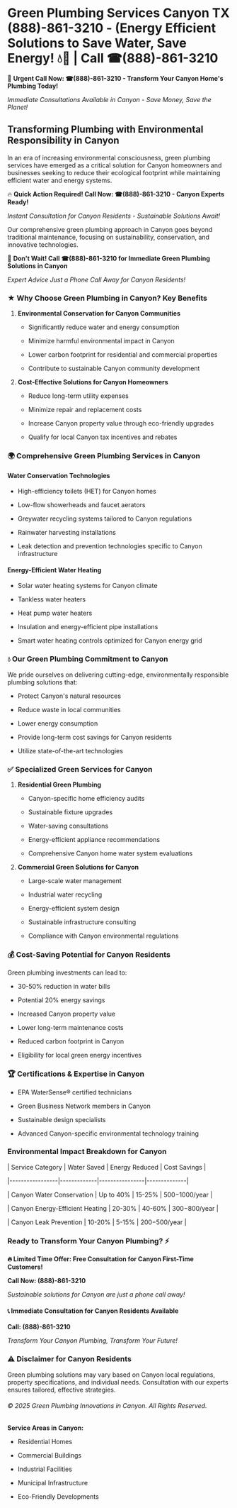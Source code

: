 # Green Plumbing Services Canyon TX (888)-861-3210 - (Energy Efficient Solutions to Save Water, Save Energy! 💧🌿 | Call ☎(888)-861-3210

🚨 **Urgent Call Now: ☎(888)-861-3210 - Transform Your Canyon Home's Plumbing Today!**
*Immediate Consultations Available in Canyon - Save Money, Save the Planet!*

## Transforming Plumbing with Environmental Responsibility in Canyon

In an era of increasing environmental consciousness, green plumbing services have emerged as a critical solution for Canyon homeowners and businesses seeking to reduce their ecological footprint while maintaining efficient water and energy systems. 

🔥 **Quick Action Required! Call Now: ☎(888)-861-3210 - Canyon Experts Ready!**
*Instant Consultation for Canyon Residents - Sustainable Solutions Await!*

Our comprehensive green plumbing approach in Canyon goes beyond traditional maintenance, focusing on sustainability, conservation, and innovative technologies.

🚨 **Don't Wait! Call ☎(888)-861-3210 for Immediate Green Plumbing Solutions in Canyon**
*Expert Advice Just a Phone Call Away for Canyon Residents!*

### ★ Why Choose Green Plumbing in Canyon? Key Benefits

1. **Environmental Conservation for Canyon Communities** 
   - Significantly reduce water and energy consumption
   - Minimize harmful environmental impact in Canyon
   - Lower carbon footprint for residential and commercial properties
   - Contribute to sustainable Canyon community development

2. **Cost-Effective Solutions for Canyon Homeowners** 
   - Reduce long-term utility expenses
   - Minimize repair and replacement costs
   - Increase Canyon property value through eco-friendly upgrades
   - Qualify for local Canyon tax incentives and rebates

### 🌍 Comprehensive Green Plumbing Services in Canyon

#### Water Conservation Technologies
- High-efficiency toilets (HET) for Canyon homes
- Low-flow showerheads and faucet aerators
- Greywater recycling systems tailored to Canyon regulations
- Rainwater harvesting installations
- Leak detection and prevention technologies specific to Canyon infrastructure

#### Energy-Efficient Water Heating
- Solar water heating systems for Canyon climate
- Tankless water heaters
- Heat pump water heaters
- Insulation and energy-efficient pipe installations
- Smart water heating controls optimized for Canyon energy grid

### 💧 Our Green Plumbing Commitment to Canyon

We pride ourselves on delivering cutting-edge, environmentally responsible plumbing solutions that:
- Protect Canyon's natural resources
- Reduce waste in local communities
- Lower energy consumption
- Provide long-term cost savings for Canyon residents
- Utilize state-of-the-art technologies

### ✅ Specialized Green Services for Canyon

1. **Residential Green Plumbing**
   - Canyon-specific home efficiency audits
   - Sustainable fixture upgrades
   - Water-saving consultations
   - Energy-efficient appliance recommendations
   - Comprehensive Canyon home water system evaluations

2. **Commercial Green Solutions for Canyon**
   - Large-scale water management
   - Industrial water recycling
   - Energy-efficient system design
   - Sustainable infrastructure consulting
   - Compliance with Canyon environmental regulations

### 💰 Cost-Saving Potential for Canyon Residents

Green plumbing investments can lead to:
- 30-50% reduction in water bills
- Potential 20% energy savings
- Increased Canyon property value
- Lower long-term maintenance costs
- Reduced carbon footprint in Canyon
- Eligibility for local green energy incentives

### 🏆 Certifications & Expertise in Canyon

- EPA WaterSense® certified technicians
- Green Business Network members in Canyon
- Sustainable design specialists
- Advanced Canyon-specific environmental technology training

### Environmental Impact Breakdown for Canyon

| Service Category | Water Saved | Energy Reduced | Cost Savings |
|-----------------|-------------|----------------|--------------|
| Canyon Water Conservation | Up to 40% | 15-25% | $500-$1000/year |
| Canyon Energy-Efficient Heating | 20-30% | 40-60% | $300-$800/year |
| Canyon Leak Prevention | 10-20% | 5-15% | $200-$500/year |

### Ready to Transform Your Canyon Plumbing? ⚡

**🔥 Limited Time Offer: Free Consultation for Canyon First-Time Customers!**

**Call Now: (888)-861-3210**
*Sustainable solutions for Canyon are just a phone call away!*

#### 📞 Immediate Consultation for Canyon Residents Available

**Call: (888)-861-3210**
*Transform Your Canyon Plumbing, Transform Your Future!*

### ⚠️ Disclaimer for Canyon Residents

Green plumbing solutions may vary based on Canyon local regulations, property specifications, and individual needs. Consultation with our experts ensures tailored, effective strategies.

###### © 2025 Green Plumbing Innovations in Canyon. All Rights Reserved.

**Service Areas in Canyon:** 
- Residential Homes
- Commercial Buildings
- Industrial Facilities
- Municipal Infrastructure
- Eco-Friendly Developments